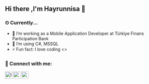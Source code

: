
## Hi there ,I'm Hayrunnisa 👋

<!--<p align="left"> <img src=https://komarev.com/ghpvc/?username=hayrunnisabulut alt=hayrunnisabulut/> </p>-->

### ⏲ Currently...
- 🔭 I’m working as a Mobile Application Developer at Türkiye Finans Participation Bank
- 🌱 I’m using C#, MSSQL
- ⚡ Fun fact: I love coding <>


### 📩 Connect with me:

[<img align="left" alt="linkedin | LinkedIn" width="24px" src="https://cdn.jsdelivr.net/npm/simple-icons@v4/icons/linkedin.svg" />][linkedin]
[<img align="left" height="24" width="24" src="https://cdn.jsdelivr.net/npm/simple-icons@v4/icons/gmail.svg" />][gmail]
[<img align="left" height="24" width="24" src="https://cdn.jsdelivr.net/npm/simple-icons@v4/icons/hackerrank.svg" />][hackerrank]
<br />

[hackerrank]: https://www.hackerrank.com/hayrunnisa_bulu1
[linkedin]:  https://www.linkedin.com/in/hayrunnisabulut
[gmail]: mailto:hayrunnisa.bulut99@gmail.com

<br />



<br />
<!--
<h3 align="left">Languages and Tools:</h3>
<p align="left">
    <a href="https://www.postgresql.org" target="_blank"> <img src="https://raw.githubusercontent.com/devicons/devicon/master/icons/postgresql/postgresql-original-wordmark.svg" alt="postgresql" width="40" height="40"/> </a>
    <a href="https://www.python.org" target="_blank"> <img src="https://raw.githubusercontent.com/devicons/devicon/master/icons/python/python-original.svg" alt="python" width="40" height="40"/> </a>    
    </p>
[vsCode]: https://code.visualstudio.com/
<br /> -->
